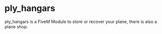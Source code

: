 # ply_hangars
ply_hangars is a FiveM Module to store or recover your plane, there is also a plane shop.
